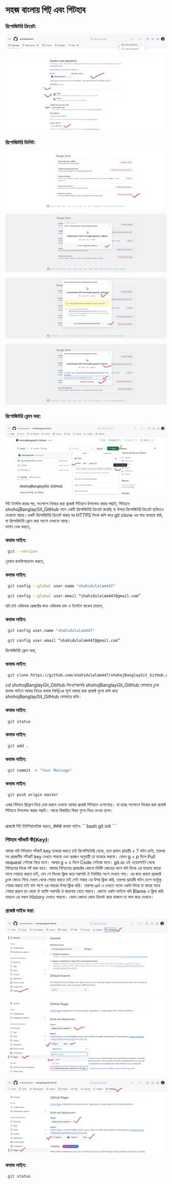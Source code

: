 # সহজ বাংলায় গিট্ এবং গিটহাব


### রিপোজিটরি ক্রিয়েট:
![image](https://github.com/shahidulalam447/shohojBanglayGit_GitHub/blob/master/img_shohojBanglayGit_GitHub/creatNewRepository.png)

![image](https://github.com/shahidulalam447/shohojBanglayGit_GitHub/blob/master/img_shohojBanglayGit_GitHub/creatNewRepositoryPage.png)

### রিপোজিটরি ডিলিট:
![image](https://github.com/shahidulalam447/shohojBanglayGit_GitHub/blob/master/img_shohojBanglayGit_GitHub/forDeleteRepo1.png)

![image](https://github.com/shahidulalam447/shohojBanglayGit_GitHub/blob/master/img_shohojBanglayGit_GitHub/forDeleteRepo2.png)

![image](https://github.com/shahidulalam447/shohojBanglayGit_GitHub/blob/master/img_shohojBanglayGit_GitHub/forDeleteRepo3.png)

![image](https://github.com/shahidulalam447/shohojBanglayGit_GitHub/blob/master/img_shohojBanglayGit_GitHub/forDeleteRepo4.png)



### রিপোজিটরি  ক্লোন করা:
![image](https://github.com/shahidulalam447/shohojBanglayGit_GitHub/blob/master/img_shohojBanglayGit_GitHub/forProjectClone.png)

গিট্ ইনস্টল করার পর, সংক্ষেপে নিজের করা প্রজেক্ট গিটহাবে উপলোড করার পদ্ধতি, গিটহাবে shohojBanglayGit_GitHub নামে একটি রিপোজিটরি ক্রিয়েট করেছি যা উপরে রিপোজিটরি ক্রিয়েট ছবিতেও দেখানো আছে।একটি রিপোজিটরি ক্রিয়েট করার পর HTTPS লিংক কপি করে git clone এর পরে ব্যবহার করি, যা রিপোজিটরি ক্লোন করা অংশে দেখানো আছে।  <br>
ভার্সন চেক করতে,
 ###  কমান্ড লাইন:
  ```bash
   git --version
   ```

গ্লোবাল কনফিগারেশন করতে,
 ###  কমান্ড লাইন:
  ```bash
   git config --global user.name "shahidulalam447"
   ```
  ```bash
   git config --global user.email “shahidulalam447@gmail.com”
   ```

যদি চাই একািধক প্রেজক্টের জন্য একািধক নাম ও ইমেইল  থাকেব তাহেল,
 ###  কমান্ড লাইন:
  ```bash
   git config user.name "shahidulalam447"
   ```
  ```bash
   git config user.email “shahidulalam447@gmail.com”
   ```
রিপোজিটরি ক্লোন করা,
###  কমান্ড লাইন:
  ```bash
   git clone https://github.com/shahidulalam447/shohojBanglayGit_GitHub.git
   ```

cd  shohojBanglayGit_GitHub লিখে/সরাসরি shohojBanglayGit_GitHub ফোল্ডারে ঢুকে কমান্ড লাইনে আবার নিচের কমান্ড লিখি|এর পূর্বে আমার করা প্রজেক্ট গুলো কপি করে shohojBanglayGit_GitHub ফোল্ডারে রাখি। 
 ###  কমান্ড লাইন:
  ```bash
   git status
   ```

 ###  কমান্ড লাইন:
  ```bash
   git add .
   ```

 ###  কমান্ড লাইন:
  ```bash
   git commit -m "Your Message"
   ```

###  কমান্ড লাইন:
  ```bash
   git push origin master
   ```
এবার গিটহাব রিফ্রেশ দিয়ে চেক করলে দেখবো আমার প্রজেক্ট গিটহাবে এসেগেছে। যা হচ্ছে সংক্ষেপে নিজের করা প্রজেক্ট গিটহাবে উপলোড করার পদ্ধতি। আরো বিস্তারিত বিষয় গুলো নিম্নে দেওয়া হলো। 


<br>
প্রজেক্টে গিট্ ইনিশিয়ালাইজ করতে,
###  কমান্ড লাইন:
  ```bash
   git init
   ```


###  গিটহাব শর্টকার্ট কী(Key):
আমরা যদি গিটহাবে শর্টকার্ট key ব্যবহার করতে চাই রিপোসিটোরি থেকে, তবে প্রথমে  shift + ? বাটন চাপি, তারপর সব প্রয়জনীয় শর্টকার্ট key দেখতে পারবো এবং প্রয়জন অনুযায়ী তা ব্যবহার করবো। যেমন g + p দিলে Pull request পেইজে নিয়ে যাবে। আবার g + c দিলে Code পেইজে যাবে। 
git.io এই ওয়েবসাইট থেকে গিটহাবের লিংক শর্ট করা যাবে।
আমার গিটহাবের প্রজেক্টের কোনো নির্দিষ্ট কোডের অংশ যদি লিংক এর মাধম্যে কারো সাথে শেয়ারে করতে চাই, যেন সে লিংকে ক্লিক করে সরাসরি ঐ নির্ধারিত অংশ দেখতে পায়। এর জন্য প্রথমে প্রজেক্টে ঢুকে কোডে গিয়ে যেখান থেকে শেয়ার করতে চাই সেই নাম্বার এর উপর ক্লিক করি, তারপর shift বাটন চেপে যতটুকু শেয়ার করতে চাই বাম পাশে এর নম্বরের উপর ক্লিক করি। তারপর url এ দেখতে পাবো একটা লিংক যা কারো সাথে শেয়ার করলে তা থেকে ঐ ব্যাক্তি সরাসরি ঐ জায়গায় যেতে পারবে। 
কোনো একটা ফাইলে যদি Blame এ ক্লিক করি তাহলে এর সকল History দেখতে পারবো। যেমন কোনো কোড ডিলেট করে থাকলে তা লাল করে দেখাবে। 










### প্রজেক্ট লাইভ করা: 
![image](https://github.com/shahidulalam447/shohojBanglayGit_GitHub/blob/master/img_shohojBanglayGit_GitHub/forGitHubLive1.png)

![image](https://github.com/shahidulalam447/shohojBanglayGit_GitHub/blob/master/img_shohojBanglayGit_GitHub/forGitHubLive2.png)

![image](https://github.com/shahidulalam447/shohojBanglayGit_GitHub/blob/master/img_shohojBanglayGit_GitHub/forLive.png)



 ###  কমান্ড লাইন:
  ```bash
   git status
   ```
